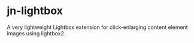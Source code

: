# jn-lightbox
A very lightweight Lightbox extension for click-enlarging content element images using lightbox2.
